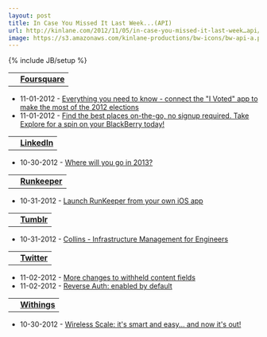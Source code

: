 ```yaml
---
layout: post
title: In Case You Missed It Last Week...(API)
url: http://kinlane.com/2012/11/05/in-case-you-missed-it-last-week…api/
image: https://s3.amazonaws.com/kinlane-productions/bw-icons/bw-api-a.png
---
```

{% include JB/setup %}
<table>
     <tbody>
          <tr>
               <td>
                    <a title="Foursquare" href="https://singly.com/docs/foursquare"><img src="https://singly.com/images/service_icons/foursquare.png" alt="" /></a>
               </td>
               <td>
                    <a title="Foursquare" href="https://singly.com/docs/foursquare"><strong>Foursquare</strong></a>
               </td>
          </tr>
     </tbody>
</table>
<ul class="mainlist">
     <li>11-01-2012 - <a href="http://feedproxy.google.com/~r/thefoursquareblog/~3/I7M4KxHb9B8/" target="_blank">Everything you need to know - connect the "I Voted" app to make the most of the 2012 elections</a>
     </li>
     <li>11-01-2012 - <a href="http://feedproxy.google.com/~r/thefoursquareblog/~3/Yvf-Bm4zcPE/" target="_blank">Find the best places on-the-go, no signup required. Take Explore for a spin on your BlackBerry today!</a>
     </li>
</ul>
<table>
     <tbody>
          <tr>
               <td>
                    <a title="LinkedIn" href="https://singly.com/docs/linkedin"><img src="https://singly.com/images/service_icons/linkedin.png" alt="" /></a>
               </td>
               <td>
                    <a title="LinkedIn" href="https://singly.com/docs/linkedin"><strong>LinkedIn</strong></a>
               </td>
          </tr>
     </tbody>
</table>
<ul class="mainlist">
     <li>10-30-2012 - <a href="https://developer.linkedin.com/blog/where-will-you-go-2013" target="_blank">Where will you go in 2013?</a>
     </li>
</ul>
<table>
     <tbody>
          <tr>
               <td>
                    <a title="Runkeeper" href="https://singly.com/docs/runkeeper"><img src="https://singly.com/images/service_icons/runkeeper.png" alt="" /></a>
               </td>
               <td>
                    <a title="Runkeeper" href="https://singly.com/docs/runkeeper"><strong>Runkeeper</strong></a>
               </td>
          </tr>
     </tbody>
</table>
<ul class="mainlist">
     <li>10-31-2012 - <a href="http://blog.healthgraph.com/2012/10/31/runkeeper-ios-app/" target="_blank">Launch RunKeeper from your own iOS app</a>
     </li>
</ul>
<table>
     <tbody>
          <tr>
               <td>
                    <a title="Tumblr" href="https://singly.com/docs/tumblr"><img src="https://singly.com/images/service_icons/tumblr.png" alt="" /></a>
               </td>
               <td>
                    <a title="Tumblr" href="https://singly.com/docs/tumblr"><strong>Tumblr</strong></a>
               </td>
          </tr>
     </tbody>
</table>
<ul class="mainlist">
     <li>10-31-2012 - <a href="http://engineering.tumblr.com/post/34727155965" target="_blank">Collins - Infrastructure Management for Engineers</a>
     </li>
</ul>
<table>
     <tbody>
          <tr>
               <td>
                    <a title="Twitter" href="https://singly.com/docs/tumblr"><img src="https://singly.com/images/service_icons/twitter.png" alt="" /></a>
               </td>
               <td>
                    <a title="Twitter" href="https://singly.com/docs/tumblr"><strong>Twitter</strong></a>
               </td>
          </tr>
     </tbody>
</table>
<ul class="mainlist">
     <li>11-02-2012 - <a href="https://dev.twitter.com/blog/more-changes-withheld-content-fields" target="_blank">More changes to withheld content fields</a>
     </li>
     <li>11-02-2012 - <a href="https://dev.twitter.com/blog/reverse-auth-enabled-by-default" target="_blank">Reverse Auth: enabled by default</a>
     </li>
</ul>
<table>
     <tbody>
          <tr>
               <td>
                    <a title="Withings" href="https://singly.com/docs/withings"><img src="https://singly.com/images/service_icons/withings.png" alt="" /></a>
               </td>
               <td>
                    <a title="Withings" href="https://singly.com/docs/withings"><strong>Withings</strong></a>
               </td>
          </tr>
     </tbody>
</table>
<ul class="mainlist">
     <li>10-30-2012 - <a href="http://blog.withings.com/en/2012/10/30/wireless-scale-its-smart-and-easy-and-now-its-out/" target="_blank">Wireless Scale: it's smart and easy… and now it's out!</a>
     </li>
</ul>